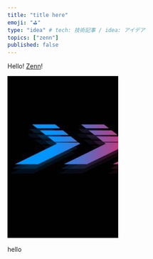 ```yaml
---
title: "title here"
emoji: "⛳"
type: "idea" # tech: 技術記事 / idea: アイデア
topics: ["zenn"]
published: false
---
```


Hello! [Zenn](https://zenn.dev)!

![test](/images/articles/test2.jpeg)

hello
